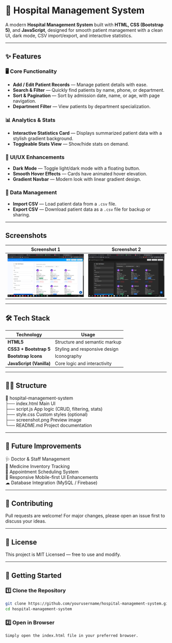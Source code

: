 # 🏥 Hospital Management System  

A modern **Hospital Management System** built with **HTML, CSS (Bootstrap 5)**, and **JavaScript**, designed for smooth patient management with a clean UI, dark mode, CSV import/export, and interactive statistics.  

---

## ✨ Features  

### 🖥 Core Functionality  
- **Add / Edit Patient Records** — Manage patient details with ease.  
- **Search & Filter** — Quickly find patients by name, phone, or department.  
- **Sort & Pagination** — Sort by admission date, name, or age, with page navigation.  
- **Department Filter** — View patients by department specialization.  

### 📊 Analytics & Stats  
- **Interactive Statistics Card** — Displays summarized patient data with a stylish gradient background.  
- **Toggleable Stats View** — Show/hide stats on demand.  

### 🌙 UI/UX Enhancements  
- **Dark Mode** — Toggle light/dark mode with a floating button.  
- **Smooth Hover Effects** — Cards have animated hover elevation.  
- **Gradient Navbar** — Modern look with linear gradient design.  

### 📂 Data Management  
- **Import CSV** — Load patient data from a `.csv` file.  
- **Export CSV** — Download patient data as a `.csv` file for backup or sharing.  

---

## Screenshots

| Screenshot 1      | Screenshot 2      |
|-------------------|-------------------|
| ![Image1](https://github.com/rajatt04/Hospital-Management-System/blob/main/Screenshot%20(41).png?raw=true) | ![Image2](https://github.com/rajatt04/Hospital-Management-System/blob/main/Screenshot%20(42).png?raw=true) |

---

## 🛠 Tech Stack  

| Technology          | Usage                               |
|---------------------|-------------------------------------|
| **HTML5**           | Structure and semantic markup       |
| **CSS3 + Bootstrap 5** | Styling and responsive design      |
| **Bootstrap Icons** | Iconography                         |
| **JavaScript (Vanilla)** | Core logic and interactivity   |

---

## 🐱‍👤 Structure
📂 hospital-management-system <br>
 ├── index.html         Main UI <br>
 ├── script.js          App logic (CRUD, filtering, stats) <br>
 ├── style.css          Custom styles (optional) <br>
 ├── screenshot.png     Preview image <br>
 └── README.md          Project documentation <br>

---

## 🔮 Future Improvements

🩺 Doctor & Staff Management <br>
💊 Medicine Inventory Tracking <br>
📅 Appointment Scheduling System <br>
📱 Responsive Mobile-first UI Enhancements <br>
☁ Database Integration (MySQL / Firebase) <br>

---

## 🤝 Contributing
Pull requests are welcome! For major changes, please open an issue first to discuss your ideas.

---

## 📜 License
This project is MIT Licensed — free to use and modify.

---

## 🚀 Getting Started  

### 1️⃣ Clone the Repository  
```bash
git clone https://github.com/yourusername/hospital-management-system.git
cd hospital-management-system
```

### 2️⃣ Open in Browser
```bash
Simply open the index.html file in your preferred browser.
```

